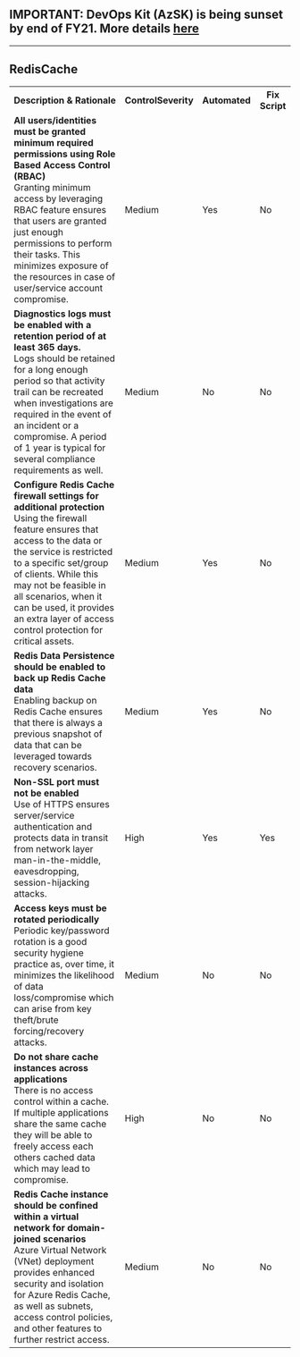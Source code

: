 ## IMPORTANT: DevOps Kit (AzSK) is being sunset by end of FY21. More details [here](../../../ReleaseNotes/AzSKSunsetNotice.md)
----------------------------------------------

<html>
<head>

</head><body>
<H2>RedisCache</H2><table><tr><th>Description & Rationale</th><th>ControlSeverity</th><th>Automated</th><th>Fix Script</th></tr><tr><td><b>All users/identities must be granted minimum required permissions using Role Based Access Control (RBAC)</b><br/>Granting minimum access by leveraging RBAC feature ensures that users are granted just enough permissions to perform their tasks. This minimizes exposure of the resources in case of user/service account compromise.</td><td>Medium</td><td>Yes</td><td>No</td></tr><tr><td><b>Diagnostics logs must be enabled with a retention period of at least 365 days.</b><br/>Logs should be retained for a long enough period so that activity trail can be recreated when investigations are required in the event of an incident or a compromise. A period of 1 year is typical for several compliance requirements as well.</td><td>Medium</td><td>No</td><td>No</td></tr><tr><td><b>Configure Redis Cache firewall settings for additional protection</b><br/>Using the firewall feature ensures that access to the data or the service is restricted to a specific set/group of clients. While this may not be feasible in all scenarios, when it can be used, it provides an extra layer of access control protection for critical assets.</td><td>Medium</td><td>Yes</td><td>No</td></tr><tr><td><b>Redis Data Persistence should be enabled to back up Redis Cache data</b><br/>Enabling backup on Redis Cache ensures that there is always a previous snapshot of data that can be leveraged towards recovery scenarios.</td><td>Medium</td><td>Yes</td><td>No</td></tr><tr><td><b>Non-SSL port must not be enabled</b><br/>Use of HTTPS ensures server/service authentication and protects data in transit from network layer man-in-the-middle, eavesdropping, session-hijacking attacks.</td><td>High</td><td>Yes</td><td>Yes</td></tr><tr><td><b>Access keys must be rotated periodically</b><br/>Periodic key/password rotation is a good security hygiene practice as, over time, it minimizes the likelihood of data loss/compromise which can arise from key theft/brute forcing/recovery attacks.</td><td>Medium</td><td>No</td><td>No</td></tr><tr><td><b>Do not share cache instances across applications</b><br/>There is no access control within a cache. If multiple applications share the same cache they will be able to freely access each others cached data which may lead to compromise.</td><td>High</td><td>No</td><td>No</td></tr><tr><td><b>Redis Cache instance should be confined within a virtual network for domain-joined scenarios</b><br/>Azure Virtual Network (VNet) deployment provides enhanced security and isolation for Azure Redis Cache, as well as subnets, access control policies, and other features to further restrict access.</td><td>Medium</td><td>No</td><td>No</td></tr></table>
<table>
</table>
</body></html>
